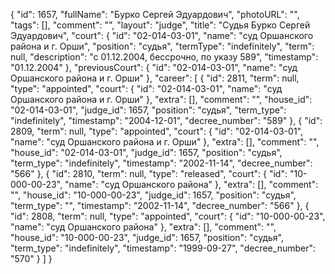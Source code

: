 {
    "id": 1657,
    "fullName": "Бурко Сергей Эдуардович",
    "photoURL": "",
    "tags": [],
    "comment": "",
    "layout": "judge",
    "title": "Судья Бурко Сергей Эдуардович",
    "court": {
        "id": "02-014-03-01",
        "name": "суд Оршанского района и г. Орши",
        "position": "судья",
        "termType": "indefinitely",
        "term": null,
        "description": "c 01.12.2004, бессрочно, по указу 589",
        "timestamp": "01.12.2004"
    },
    "previousCourt": {
        "id": "02-014-03-01",
        "name": "суд Оршанского района и г. Орши"
    },
    "career": [
        {
            "id": 2811,
            "term": null,
            "type": "appointed",
            "court": {
                "id": "02-014-03-01",
                "name": "суд Оршанского района и г. Орши"
            },
            "extra": [],
            "comment": "",
            "house_id": "02-014-03-01",
            "judge_id": 1657,
            "position": "судья",
            "term_type": "indefinitely",
            "timestamp": "2004-12-01",
            "decree_number": "589"
        },
        {
            "id": 2809,
            "term": null,
            "type": "appointed",
            "court": {
                "id": "02-014-03-01",
                "name": "суд Оршанского района и г. Орши"
            },
            "extra": [],
            "comment": "",
            "house_id": "02-014-03-01",
            "judge_id": 1657,
            "position": "судья",
            "term_type": "indefinitely",
            "timestamp": "2002-11-14",
            "decree_number": "566"
        },
        {
            "id": 2810,
            "term": null,
            "type": "released",
            "court": {
                "id": "10-000-00-23",
                "name": "суд Оршанского района"
            },
            "extra": [],
            "comment": "",
            "house_id": "10-000-00-23",
            "judge_id": 1657,
            "position": "судья",
            "term_type": "",
            "timestamp": "2002-11-14",
            "decree_number": "566"
        },
        {
            "id": 2808,
            "term": null,
            "type": "appointed",
            "court": {
                "id": "10-000-00-23",
                "name": "суд Оршанского района"
            },
            "extra": [],
            "comment": "",
            "house_id": "10-000-00-23",
            "judge_id": 1657,
            "position": "судья",
            "term_type": "indefinitely",
            "timestamp": "1999-09-27",
            "decree_number": "570"
        }
    ]
}